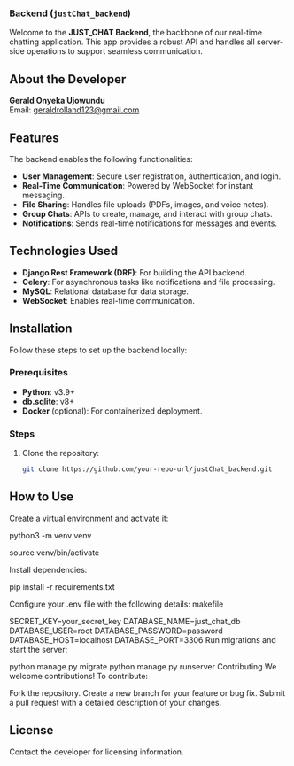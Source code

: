 ### **Backend (`justChat_backend`)**

Welcome to the **JUST_CHAT Backend**, the backbone of our real-time chatting application. This app provides a robust API and handles all server-side operations to support seamless communication.

## About the Developer
**Gerald Onyeka Ujowundu**  
Email: geraldrolland123@gmail.com  

## Features
The backend enables the following functionalities:
- **User Management**: Secure user registration, authentication, and login.
- **Real-Time Communication**: Powered by WebSocket for instant messaging.
- **File Sharing**: Handles file uploads (PDFs, images, and voice notes).
- **Group Chats**: APIs to create, manage, and interact with group chats.
- **Notifications**: Sends real-time notifications for messages and events.

## Technologies Used
- **Django Rest Framework (DRF)**: For building the API backend.
- **Celery**: For asynchronous tasks like notifications and file processing.
- **MySQL**: Relational database for data storage.
- **WebSocket**: Enables real-time communication.

## Installation
Follow these steps to set up the backend locally:

### Prerequisites
- **Python**: v3.9+
- **db.sqlite**: v8+
- **Docker** (optional): For containerized deployment.

### Steps
1. Clone the repository:
   ```bash
   git clone https://github.com/your-repo-url/justChat_backend.git


## How to Use ##

Create a virtual environment and activate it:

python3 -m venv venv

source venv/bin/activate  

Install dependencies:

pip install -r requirements.txt

Configure your .env file with the following details:
makefile

SECRET_KEY=your_secret_key
DATABASE_NAME=just_chat_db
DATABASE_USER=root
DATABASE_PASSWORD=password
DATABASE_HOST=localhost
DATABASE_PORT=3306
Run migrations and start the server:

python manage.py migrate
python manage.py runserver
Contributing
We welcome contributions! To contribute:

Fork the repository.
Create a new branch for your feature or bug fix.
Submit a pull request with a detailed description of your changes.

## License ##

Contact the developer for licensing information.